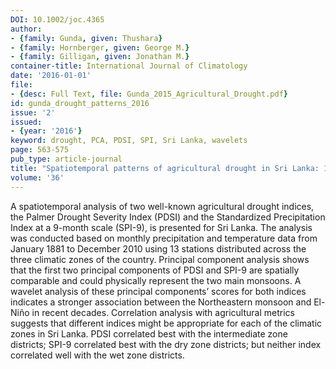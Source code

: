 ```yaml
---
DOI: 10.1002/joc.4365
author:
- {family: Gunda, given: Thushara}
- {family: Hornberger, given: George M.}
- {family: Gilligan, given: Jonathan M.}
container-title: International Journal of Climatology
date: '2016-01-01'
file:
- {desc: Full Text, file: Gunda_2015_Agricultural_Drought.pdf}
id: gunda_drought_patterns_2016
issue: '2'
issued:
- {year: '2016'}
keyword: drought, PCA, PDSI, SPI, Sri Lanka, wavelets
page: 563-575
pub_type: article-journal
title: "Spatiotemporal patterns of agricultural drought in Sri Lanka: 1881\u20132010"
volume: '36'
---
```

A spatiotemporal analysis of two well-known agricultural drought indices, the Palmer Drought Severity Index (PDSI) and the Standardized Precipitation Index at a 9-month scale (SPI-9), is presented for Sri Lanka. The analysis was conducted based on monthly precipitation and temperature data from January 1881 to December 2010 using 13 stations distributed across the three climatic zones of the country. Principal component analysis shows that the first two principal components of PDSI and SPI-9 are spatially comparable and could physically represent the two main monsoons. A wavelet analysis of these principal components&#8217; scores for both indices indicates a stronger association between the Northeastern monsoon and El-Ni&#241;o in recent decades. Correlation analysis with agricultural metrics suggests that different indices might be appropriate for each of the climatic zones in Sri Lanka. PDSI correlated best with the intermediate zone districts; SPI-9 correlated best with the dry zone districts; but neither index correlated well with the wet zone districts.
